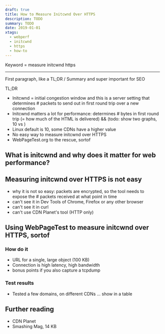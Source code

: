 ```yaml
---
draft: true
title: How to Measure Initcwnd Over HTTPS
description: TODO
summary: TODO
date: 2019-01-01
xtags:
  - webperf
  - initcwnd
  - https
  - how-to
---
```


Keyword = measure initcwnd https



---

First paragraph, like a TL;DR / Summary and super important for SEO

TL;DR

- Initcwnd = initial congestion window and this is a server setting that determines # packets to send out in first round trip over a new connection
- Initcwnd matters a lot for performance: determines # bytes in first round trip (= how much of the HTML is delivered) && (todo: show two graphs, 10 vs )
- Linux default is 10, some CDNs have a higher value
- No easy way to measure initcwnd over HTTPS
- WebPageTest.org to the rescue, sortof


## What is initcwnd and why does it matter for web performance?


## Measuring initcwnd over HTTPS is not easy

- why it is not so easy: packets are encrypted, so the tool needs to expose the # packets received at what point in time
- can't see it in Dev Tools of Chrome, Firefox or any other browser
- can't see it in curl
- can't use CDN Planet's tool (HTTP only)


## Using WebPageTest to measure initcwnd over HTTPS, sortof

### How do it

- URL for a single, large object (100 KB)
- Connection is high latency, high bandwidth
- bonus points if you also capture a tcpdump

### Test results

- Tested a few domains, on different CDNs ... show in a table 

## Further reading

- CDN Planet
- Smashing Mag, 14 KB